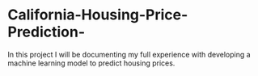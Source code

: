 # California-Housing-Price-Prediction-
In this project I will be documenting my full experience with developing a machine learning model to predict housing prices.  
